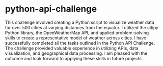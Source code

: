 # python-api-challenge
This challenge involved creating a Python script to visualize weather data for over 500 cities at varying distances from the equator. I utilized the citipy Python library, the OpenWeatherMap API, and applied problem-solving skills to create a representative model of weather across cities. I have successfully completed all the tasks outlined in the Python API Challenge. The challenge provided valuable experience in utilizing APIs, data visualization, and geographical data processing. I am pleased with the outcome and look forward to applying these skills in future projects.
